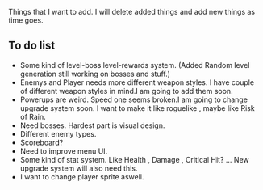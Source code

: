 Things that I want to add. I will delete added things and add new things as time goes.

**To do list**
-
- Some kind of level-boss level-rewards system. (Added Random level generation still working on  bosses and stuff.)
- Enemys and Player needs more different weapon styles. I have couple of different weapon styles in mind.I am going to add them soon.
- Powerups are weird. Speed one seems broken.I am going to change upgrade system soon. I want to make it like roguelike , maybe like 
Risk of Rain.
- Need bosses. Hardest part is visual design.
- Different enemy types.
- Scoreboard? 
- Need to improve menu UI.
- Some kind of stat system. Like Health , Damage , Critical Hit? ... New upgrade system will also need this.
- I want to change player sprite aswell.
